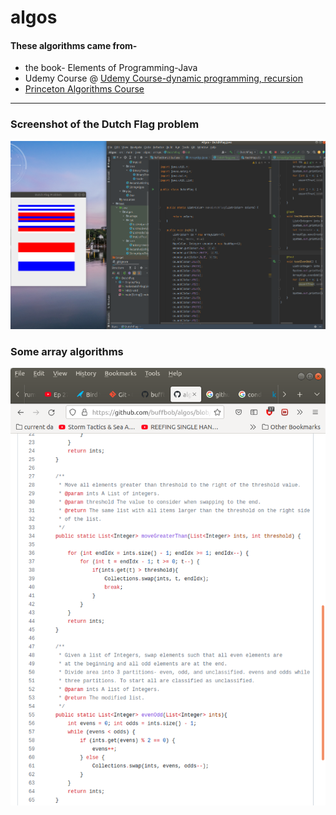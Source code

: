 # algos
#### These algorithms came from- 
<ul>
  <li>the book- Elements of Programming-Java</li>
  <li>Udemy Course @ <a href="https://www.udemy.com/course/algorithmic-problems-in-java/learn/lecture/6707530?start=0#content" target="_blank" rel="noopener noreferrer">Udemy Course-dynamic programming, recursion</a>
  <li><a href="https://www.coursera.org/learn/algorithms-part1">Princeton Algorithms Course</a></li>  
</ul>
<hr>

### Screenshot of the Dutch Flag problem 
<img src="./src/main/resources/screenshot.png">

<h3>Some array algorithms</h3>
<img src="algs1.png">

